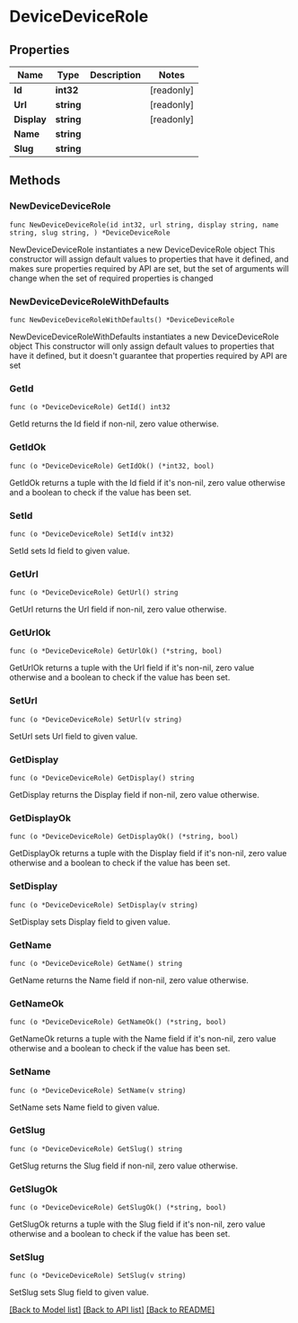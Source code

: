 # DeviceDeviceRole

## Properties

Name | Type | Description | Notes
------------ | ------------- | ------------- | -------------
**Id** | **int32** |  | [readonly] 
**Url** | **string** |  | [readonly] 
**Display** | **string** |  | [readonly] 
**Name** | **string** |  | 
**Slug** | **string** |  | 

## Methods

### NewDeviceDeviceRole

`func NewDeviceDeviceRole(id int32, url string, display string, name string, slug string, ) *DeviceDeviceRole`

NewDeviceDeviceRole instantiates a new DeviceDeviceRole object
This constructor will assign default values to properties that have it defined,
and makes sure properties required by API are set, but the set of arguments
will change when the set of required properties is changed

### NewDeviceDeviceRoleWithDefaults

`func NewDeviceDeviceRoleWithDefaults() *DeviceDeviceRole`

NewDeviceDeviceRoleWithDefaults instantiates a new DeviceDeviceRole object
This constructor will only assign default values to properties that have it defined,
but it doesn't guarantee that properties required by API are set

### GetId

`func (o *DeviceDeviceRole) GetId() int32`

GetId returns the Id field if non-nil, zero value otherwise.

### GetIdOk

`func (o *DeviceDeviceRole) GetIdOk() (*int32, bool)`

GetIdOk returns a tuple with the Id field if it's non-nil, zero value otherwise
and a boolean to check if the value has been set.

### SetId

`func (o *DeviceDeviceRole) SetId(v int32)`

SetId sets Id field to given value.


### GetUrl

`func (o *DeviceDeviceRole) GetUrl() string`

GetUrl returns the Url field if non-nil, zero value otherwise.

### GetUrlOk

`func (o *DeviceDeviceRole) GetUrlOk() (*string, bool)`

GetUrlOk returns a tuple with the Url field if it's non-nil, zero value otherwise
and a boolean to check if the value has been set.

### SetUrl

`func (o *DeviceDeviceRole) SetUrl(v string)`

SetUrl sets Url field to given value.


### GetDisplay

`func (o *DeviceDeviceRole) GetDisplay() string`

GetDisplay returns the Display field if non-nil, zero value otherwise.

### GetDisplayOk

`func (o *DeviceDeviceRole) GetDisplayOk() (*string, bool)`

GetDisplayOk returns a tuple with the Display field if it's non-nil, zero value otherwise
and a boolean to check if the value has been set.

### SetDisplay

`func (o *DeviceDeviceRole) SetDisplay(v string)`

SetDisplay sets Display field to given value.


### GetName

`func (o *DeviceDeviceRole) GetName() string`

GetName returns the Name field if non-nil, zero value otherwise.

### GetNameOk

`func (o *DeviceDeviceRole) GetNameOk() (*string, bool)`

GetNameOk returns a tuple with the Name field if it's non-nil, zero value otherwise
and a boolean to check if the value has been set.

### SetName

`func (o *DeviceDeviceRole) SetName(v string)`

SetName sets Name field to given value.


### GetSlug

`func (o *DeviceDeviceRole) GetSlug() string`

GetSlug returns the Slug field if non-nil, zero value otherwise.

### GetSlugOk

`func (o *DeviceDeviceRole) GetSlugOk() (*string, bool)`

GetSlugOk returns a tuple with the Slug field if it's non-nil, zero value otherwise
and a boolean to check if the value has been set.

### SetSlug

`func (o *DeviceDeviceRole) SetSlug(v string)`

SetSlug sets Slug field to given value.



[[Back to Model list]](../README.md#documentation-for-models) [[Back to API list]](../README.md#documentation-for-api-endpoints) [[Back to README]](../README.md)



